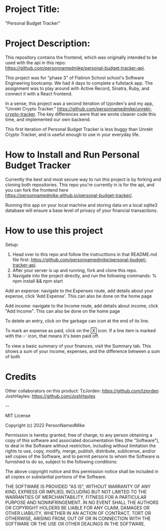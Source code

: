 # Project Title:

"Personal Budget Tracker"

# Project Description:

This repository contains the frontend, which was originally intended to be used with the api in this repo: https://github.com/personnamedmike/personal-budget-tracker-api.

This project was for "phase 3" of Flatiron School school's Software Engineering bootcamp. We had 4 days to complete a fullstack app. The assignment was to play around with Active Record, Sinatra, Ruby, and connect it with a React frontend.

In a sense, this project was a second iteration of tzjorden's and my app, "Unrekt Crypto Tracker." https://github.com/personnamedmike/unrekt-crypto-tracker. The key differences were that we wrote cleaner code this time, and implemented our own backend.

This first iteration of Personal Budget Tracker is less buggy than Unrekt Crypto Tracker, and is useful enough to use in your everyday life.

# How to Install and Run Personal Budget Tracker

Currently the best and most secure way to run this project is by forking and cloning both repositories. This repo you're currently in is for the api, and you can fork the frontend here https://personnamedmike.github.io/personal-budget-tracker/.

Running this app on your local machine and storing data on a local sqlite3 database will ensure a base level of privacy of your financial transactions.

# How to use this project

Setup:

1. Head over to this repo and follow the instructtions in that README.md file first: https://github.com/personnamedmike/personal-budget-tracker-api.
2. After your server is up and running, fork and clone this repo.
3. Navigate into the project directly, and run the following commands:
   % npm install && npm start

Add an expense: navigate to the Expenses route, add details about your expense, click 'Add Expense'. This can also be done on the home page

Add income: navigate to the Income route, add details about income, click "Add Income". This can also be done on the home page

To delete an entry, click on the garbage can icon at the end of its line.

To mark an expense as paid, click on the 🅇 icon. If a line item is marked with the ✅ icon, that means it's been paid off.

To view a basic summary of your finances, visit the Summary tab. This shows a sum of your income, expenses, and the difference between a sum of both

# Credits

Other collaborators on this product:
TzJorden: https://github.com/tzjorden
JoshHayles: https://github.com/JoshHayles

--

MIT License

Copyright (c) 2022 PersonNamedMike

Permission is hereby granted, free of charge, to any person obtaining a copy
of this software and associated documentation files (the "Software"), to deal
in the Software without restriction, including without limitation the rights
to use, copy, modify, merge, publish, distribute, sublicense, and/or sell
copies of the Software, and to permit persons to whom the Software is
furnished to do so, subject to the following conditions:

The above copyright notice and this permission notice shall be included in all
copies or substantial portions of the Software.

THE SOFTWARE IS PROVIDED "AS IS", WITHOUT WARRANTY OF ANY KIND, EXPRESS OR
IMPLIED, INCLUDING BUT NOT LIMITED TO THE WARRANTIES OF MERCHANTABILITY,
FITNESS FOR A PARTICULAR PURPOSE AND NONINFRINGEMENT. IN NO EVENT SHALL THE
AUTHORS OR COPYRIGHT HOLDERS BE LIABLE FOR ANY CLAIM, DAMAGES OR OTHER
LIABILITY, WHETHER IN AN ACTION OF CONTRACT, TORT OR OTHERWISE, ARISING FROM,
OUT OF OR IN CONNECTION WITH THE SOFTWARE OR THE USE OR OTHER DEALINGS IN THE
SOFTWARE.
